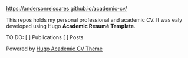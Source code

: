 https://andersonreisoares.github.io/academic-cv/

This repos holds my personal professional and academic CV. It was ealy developed using Hugo **Academic Resumé Template**.

TO DO:
[ ] Publications
[ ] Posts

Powered by [Hugo Academic CV Theme](https://github.com/HugoBlox/theme-academic-cv)